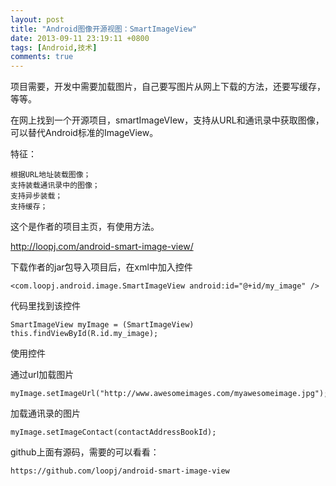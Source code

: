 ```yaml
---
layout: post
title: "Android图像开源视图：SmartImageView"
date: 2013-09-11 23:19:11 +0800
tags: [Android,技术]
comments: true
---
```


项目需要，开发中需要加载图片，自己要写图片从网上下载的方法，还要写缓存，等等。  

在网上找到一个开源项目，smartImageVIew，支持从URL和通讯录中获取图像，可以替代Android标准的ImageView。
<!--more-->
特征：

    根据URL地址装载图像；
    支持装载通讯录中的图像；
    支持异步装载；
    支持缓存；
    
这个是作者的项目主页，有使用方法。

http://loopj.com/android-smart-image-view/

下载作者的jar包导入项目后，在xml中加入控件

    <com.loopj.android.image.SmartImageView android:id="@+id/my_image" />    
    
代码里找到该控件

    SmartImageView myImage = (SmartImageView) this.findViewById(R.id.my_image); 
       
使用控件

通过url加载图片

    myImage.setImageUrl("http://www.awesomeimages.com/myawesomeimage.jpg");   
    
加载通讯录的图片

    myImage.setImageContact(contactAddressBookId);  
     
github上面有源码，需要的可以看看：

    https://github.com/loopj/android-smart-image-view    

